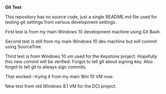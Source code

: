 **Git Test**

This repository has no source code, just a single README.md file used for testing git settings from various development settings.

First test is from my main Windows 10 development machine using Git Bash.

Second test is still from my main Windows 10 dev machine but will commit using SourceTree.

Third test is from Windows 10 vm used for the Keystone project.
Hopefully this new commit will be verified.
Forgot to tell git about signing key.
Also forgot to tell git to always sign commits.

That worked--trying it from my main Win 10 VM now.

New test from old Windows 8.1 VM for the DCI project.
